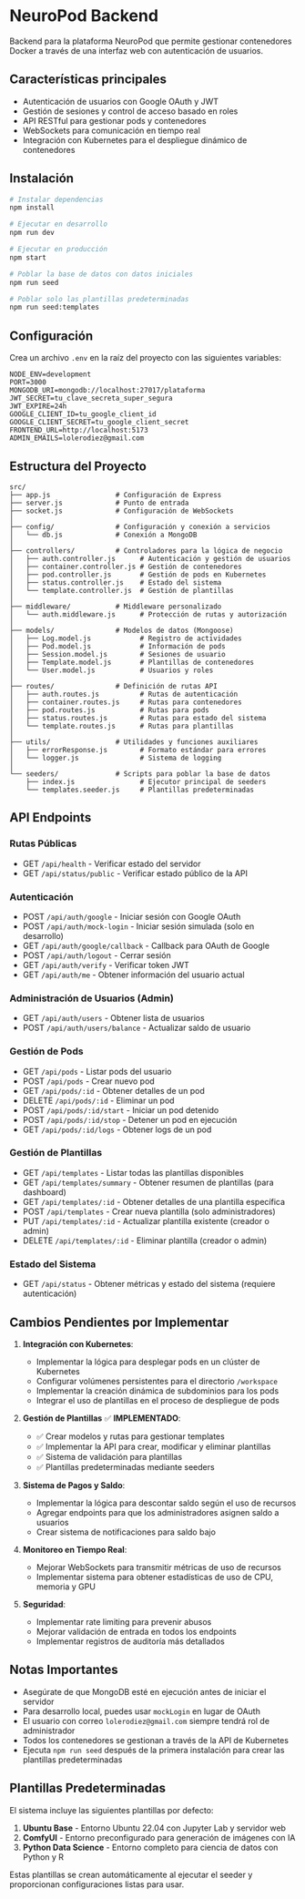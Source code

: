# NeuroPod Backend

Backend para la plataforma NeuroPod que permite gestionar contenedores Docker a través de una interfaz web con autenticación de usuarios.

## Características principales

- Autenticación de usuarios con Google OAuth y JWT
- Gestión de sesiones y control de acceso basado en roles
- API RESTful para gestionar pods y contenedores
- WebSockets para comunicación en tiempo real
- Integración con Kubernetes para el despliegue dinámico de contenedores

## Instalación

```bash
# Instalar dependencias
npm install

# Ejecutar en desarrollo
npm run dev

# Ejecutar en producción
npm start

# Poblar la base de datos con datos iniciales
npm run seed

# Poblar solo las plantillas predeterminadas
npm run seed:templates
```

## Configuración

Crea un archivo `.env` en la raíz del proyecto con las siguientes variables:

```
NODE_ENV=development
PORT=3000
MONGODB_URI=mongodb://localhost:27017/plataforma
JWT_SECRET=tu_clave_secreta_super_segura
JWT_EXPIRE=24h
GOOGLE_CLIENT_ID=tu_google_client_id
GOOGLE_CLIENT_SECRET=tu_google_client_secret
FRONTEND_URL=http://localhost:5173
ADMIN_EMAILS=lolerodiez@gmail.com
```

## Estructura del Proyecto

```
src/
├── app.js                # Configuración de Express
├── server.js             # Punto de entrada
├── socket.js             # Configuración de WebSockets
│
├── config/               # Configuración y conexión a servicios
│   └── db.js             # Conexión a MongoDB
│
├── controllers/          # Controladores para la lógica de negocio
│   ├── auth.controller.js      # Autenticación y gestión de usuarios
│   ├── container.controller.js # Gestión de contenedores
│   ├── pod.controller.js       # Gestión de pods en Kubernetes
│   ├── status.controller.js    # Estado del sistema
│   └── template.controller.js  # Gestión de plantillas
│
├── middleware/           # Middleware personalizado
│   └── auth.middleware.js      # Protección de rutas y autorización
│
├── models/               # Modelos de datos (Mongoose)
│   ├── Log.model.js            # Registro de actividades
│   ├── Pod.model.js            # Información de pods
│   ├── Session.model.js        # Sesiones de usuario
│   ├── Template.model.js       # Plantillas de contenedores
│   └── User.model.js           # Usuarios y roles
│
├── routes/               # Definición de rutas API
│   ├── auth.routes.js          # Rutas de autenticación
│   ├── container.routes.js     # Rutas para contenedores
│   ├── pod.routes.js           # Rutas para pods
│   ├── status.routes.js        # Rutas para estado del sistema
│   └── template.routes.js      # Rutas para plantillas
│
├── utils/                # Utilidades y funciones auxiliares
│   ├── errorResponse.js        # Formato estándar para errores
│   └── logger.js               # Sistema de logging
│
└── seeders/              # Scripts para poblar la base de datos
    ├── index.js                # Ejecutor principal de seeders
    └── templates.seeder.js     # Plantillas predeterminadas
```

## API Endpoints

### Rutas Públicas

- GET `/api/health` - Verificar estado del servidor
- GET `/api/status/public` - Verificar estado público de la API

### Autenticación

- POST `/api/auth/google` - Iniciar sesión con Google OAuth
- POST `/api/auth/mock-login` - Iniciar sesión simulada (solo en desarrollo)
- GET `/api/auth/google/callback` - Callback para OAuth de Google
- POST `/api/auth/logout` - Cerrar sesión
- GET `/api/auth/verify` - Verificar token JWT
- GET `/api/auth/me` - Obtener información del usuario actual

### Administración de Usuarios (Admin)

- GET `/api/auth/users` - Obtener lista de usuarios
- POST `/api/auth/users/balance` - Actualizar saldo de usuario

### Gestión de Pods

- GET `/api/pods` - Listar pods del usuario
- POST `/api/pods` - Crear nuevo pod
- GET `/api/pods/:id` - Obtener detalles de un pod
- DELETE `/api/pods/:id` - Eliminar un pod
- POST `/api/pods/:id/start` - Iniciar un pod detenido
- POST `/api/pods/:id/stop` - Detener un pod en ejecución
- GET `/api/pods/:id/logs` - Obtener logs de un pod

### Gestión de Plantillas

- GET `/api/templates` - Listar todas las plantillas disponibles
- GET `/api/templates/summary` - Obtener resumen de plantillas (para dashboard)
- GET `/api/templates/:id` - Obtener detalles de una plantilla específica
- POST `/api/templates` - Crear nueva plantilla (solo administradores)
- PUT `/api/templates/:id` - Actualizar plantilla existente (creador o admin)
- DELETE `/api/templates/:id` - Eliminar plantilla (creador o admin)

### Estado del Sistema

- GET `/api/status` - Obtener métricas y estado del sistema (requiere autenticación)

## Cambios Pendientes por Implementar

1. **Integración con Kubernetes**:
   - Implementar la lógica para desplegar pods en un clúster de Kubernetes
   - Configurar volúmenes persistentes para el directorio `/workspace`
   - Implementar la creación dinámica de subdominios para los pods
   - Integrar el uso de plantillas en el proceso de despliegue de pods

2. **Gestión de Plantillas** ✅ **IMPLEMENTADO**:
   - ✅ Crear modelos y rutas para gestionar templates
   - ✅ Implementar la API para crear, modificar y eliminar plantillas
   - ✅ Sistema de validación para plantillas
   - ✅ Plantillas predeterminadas mediante seeders

3. **Sistema de Pagos y Saldo**:
   - Implementar la lógica para descontar saldo según el uso de recursos
   - Agregar endpoints para que los administradores asignen saldo a usuarios
   - Crear sistema de notificaciones para saldo bajo

4. **Monitoreo en Tiempo Real**:
   - Mejorar WebSockets para transmitir métricas de uso de recursos
   - Implementar sistema para obtener estadísticas de uso de CPU, memoria y GPU

5. **Seguridad**:
   - Implementar rate limiting para prevenir abusos
   - Mejorar validación de entrada en todos los endpoints
   - Implementar registros de auditoría más detallados

## Notas Importantes

- Asegúrate de que MongoDB esté en ejecución antes de iniciar el servidor
- Para desarrollo local, puedes usar `mockLogin` en lugar de OAuth
- El usuario con correo `lolerodiez@gmail.com` siempre tendrá rol de administrador
- Todos los contenedores se gestionan a través de la API de Kubernetes
- Ejecuta `npm run seed` después de la primera instalación para crear las plantillas predeterminadas

## Plantillas Predeterminadas

El sistema incluye las siguientes plantillas por defecto:

1. **Ubuntu Base** - Entorno Ubuntu 22.04 con Jupyter Lab y servidor web
2. **ComfyUI** - Entorno preconfigurado para generación de imágenes con IA
3. **Python Data Science** - Entorno completo para ciencia de datos con Python y R

Estas plantillas se crean automáticamente al ejecutar el seeder y proporcionan configuraciones listas para usar.
